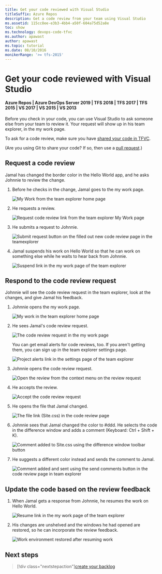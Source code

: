```yaml
---
title: Get your code reviewed with Visual Studio
titleSuffix: Azure Repos
description: Get a code review from your team using Visual Studio
ms.assetid: 115cc8ee-e3b3-4bb4-a50f-604a75d52a8e
toc: show
ms.technology: devops-code-tfvc
ms.author: apawast
author: apawast
ms.topic: tutorial
ms.date: 08/10/2016
monikerRange: '>= tfs-2015'
---
```


# Get your code reviewed with Visual Studio

#### Azure Repos | Azure DevOps Server 2019 | TFS 2018 | TFS 2017 | TFS 2015 | VS 2017 | VS 2015 | VS 2013

Before you check in your code, you can use Visual Studio to ask someone else from your team to review it. Your request will show up in his team explorer, in the my work page.

To ask for a code review, make sure you have [shared your code in TFVC](share-your-code-in-tfvc-vs.md).

(Are you using Git to share your code? If so, then use a [pull request](../../repos/git/pull-requests.md).)

## Request a code review

Jamal has changed the border color in the Hello World app, and he asks Johnnie to review the change.

1.  Before he checks in the change, Jamal goes to the my work page.

    ![My Work from the team explorer home page](media/get-code-reviewed-vs/IC682169.png)

2.  He requests a review.

    ![Request code review link from the team explorer My Work page](media/get-code-reviewed-vs/IC682170.png)

3.  He submits a request to Johnnie.

    ![Submit request button on the filled out new code review page in the teamexplorer](media/get-code-reviewed-vs/IC682171.png)

4.  Jamal suspends his work on Hello World so that he can work on something else while he waits to hear back from Johnnie.

    ![Suspend link in the my work page of the team explorer](media/get-code-reviewed-vs/IC682757.png)

## Respond to the code review request

Johnnie will see the code review request in the team explorer, look at the changes, and give Jamal his feedback.

1.  Johnnie opens the my work page.

    ![My work in the team explorer home page](media/get-code-reviewed-vs/IC682758.png)

2.  He sees Jamal's code review request.

    ![The code review request in the my work page](media/get-code-reviewed-vs/IC683034.png)

    You can get email alerts for code reviews, too.
    If you aren't getting them, you can sign up in the team explorer settings page.

    ![Project alerts link in the settings page of the team explorer](media/get-code-reviewed-vs/IC682760.png)

3.  Johnnie opens the code review request.

    ![Open the review from the context menu on the review request](media/get-code-reviewed-vs/IC683035.png)

4.  He accepts the review.

    ![Accept the code review request](media/get-code-reviewed-vs/IC683036.png)

5.  He opens the file that Jamal changed.

    ![The file link (Site.css) in the code review page](media/get-code-reviewed-vs/IC683037.png)

6.  Johnnie sees that Jamal changed the color to #ddd. He selects the code in the difference window and adds a comment (Keyboard: Ctrl + Shift + K).

    ![Comment added to Site.css using the difference window toolbar button](media/get-code-reviewed-vs/IC682763.png)

7.  He suggests a different color instead and sends the comment to Jamal.

    ![Comment added and sent using the send comments button in the code review page in team explorer](media/get-code-reviewed-vs/IC682764.png)

## Update the code based on the review feedback

1.  When Jamal gets a response from Johnnie, he resumes the work on Hello World.

    ![Resume link in the my work page of the team explorer](media/get-code-reviewed-vs/IC683038.png)

2.  His changes are unshelved and the windows he had opened are restored, so he can incorporate the review feedback.

    ![Work environment restored after resuming work](media/get-code-reviewed-vs/IC683039.png)

## Next steps

> [!div class="nextstepaction"][create your backlog](../../boards/backlogs/create-your-backlog.md)
